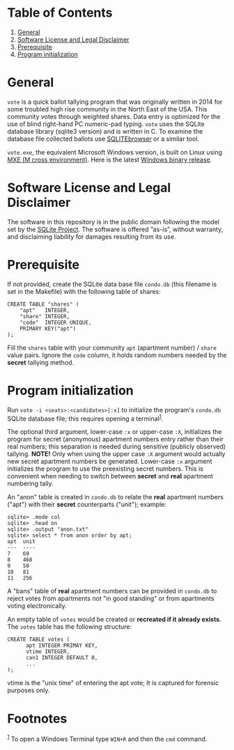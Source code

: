 
# Table of Contents

1.  [General](#orgfe10ef6)
2.  [Software License and Legal Disclaimer](#org01aa9ec)
3.  [Prerequisite](#org5031d6a)
4.  [Program initialization](#org1c727b8)



<a id="orgfe10ef6"></a>

# General

`vote` is a quick ballot tallying program that was originally written in
2014 for some troubled high rise community in the North East of the USA.
This community votes through weighted shares. Data entry is optimized for
the use of blind right-hand PC numeric-pad typing.  `vote` uses the SQLite
database library (sqlite3 version) and is written in C. To examine the
database file collected ballots use [SQLITEbrowser](http://sqlitebrowser.org/) or a similar tool.

`vote.exe`, the equivalent Microsoft Windows version, is built on Linux
using [MXE (M cross environment)](https://mxe.cc/). Here is the latest [Windows binary release](./Windows-binary-release.zip).


<a id="org01aa9ec"></a>

# Software License and Legal Disclaimer

The software in this repository is in the public domain following the model
set by the [SQLite Project](http://www.sqlite.org/copyright.html). The software is offered “as-is”, without
warranty, and disclaiming liability for damages resulting from its use.


<a id="org5031d6a"></a>

# Prerequisite

If not provided, create the SQLite data base file `condo.db` (this filename
is set in the Makefile) with the following table of shares:

    CREATE TABLE "shares" (
    	"apt"	INTEGER,
    	"share"	INTEGER,
    	"code"	INTEGER UNIQUE,
    	PRIMARY KEY("apt")
    );

Fill the `shares` table with your community `apt` (apartment number) /
`share` value pairs. Ignore the `code` column, it holds random numbers
needed by the **secret** tallying method.


<a id="org1c727b8"></a>

# Program initialization

Run `vote -i <seats>:<candidates>[:x]` to initialize the program's
`condo.db` SQLite database file; this requires opening a terminal<sup><a id="fnr.1" class="footref" href="#fn.1" role="doc-backlink">1</a></sup>.

The optional third argument, lower-case `:x` or upper-case `:X`,
initializes the program for secret (anonymous) apartment numbers entry
rather than their real numbers; this separation is needed during sensitive
(publicly observed) tallying. **NOTE!** Only when using the upper case `:X`
argument would actually new secret apartment numbers be
generated. Lower-case `:x` argument initializes the program to use the
preexisting secret numbers. This is convenient when needing to switch
between **secret** and **real** apartment numbering tally.

An "anon" table is created in `condo.db` to relate the **real** apartment
numbers ("apt") with their **secret** counterparts ("unit"); example:

    sqlite> .mode col
    sqlite> .head on
    sqlite> .output "anon.txt"   
    sqlite> select * from anon order by apt;
    apt  unit
    ---  ----
    7    69  
    8    468 
    9    50  
    10   81  
    11   256

A "bans" table of **real** apartment numbers can be provided in `condo.db` to
reject votes from apartments not "in good standing" or from apartments
voting electronically.

An empty table of `votes` would be created or **recreated if it already
exists**. The `votes` table has the following structure:

    CREATE TABLE votes (
          apt INTEGER PRIMAY KEY,
          vtime INTEGER,
          can1 INTEGER DEFAULT 0,
          ...
    );

vtime is the "unix time" of entering the apt vote; It is captured for
forensic purposes only.


# Footnotes

<sup><a id="fn.1" href="#fnr.1">1</a></sup> To open a Windows Terminal type `WIN+R` and then the `cmd` command.
